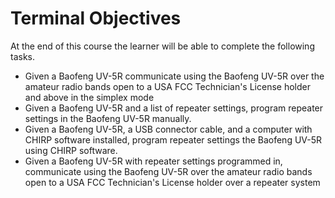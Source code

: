 # Terminal Objectives

At the end of this course the learner will be able to complete the following tasks.

* Given a Baofeng UV-5R communicate using the Baofeng UV-5R over the amateur radio bands open to a USA FCC Technician's License holder and above in the simplex mode
* Given a Baofeng UV-5R and a list of repeater settings, program repeater settings in the Baofeng UV-5R manually.
* Given a Baofeng UV-5R, a USB connector cable, and a computer with CHIRP software installed, program repeater settings the Baofeng UV-5R using CHIRP software.
* Given a Baofeng UV-5R with repeater settings programmed in, communicate using the Baofeng UV-5R over the amateur radio bands open to a USA FCC Technician's License holder over a repeater system
